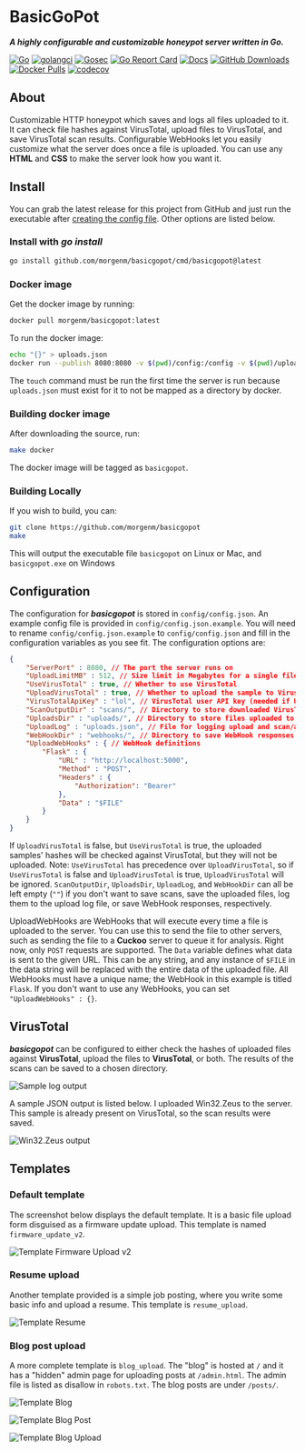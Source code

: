 # BasicGoPot

**_A highly configurable and customizable honeypot server written in Go._**

[![Go](https://github.com/morgenm/basicgopot/actions/workflows/go.yml/badge.svg)](https://github.com/morgenm/basicgopot/actions/workflows/go.yml)
[![golangci](https://github.com/morgenm/basicgopot/actions/workflows/golangci-lint.yml/badge.svg)](https://github.com/morgenm/basicgopot/actions/workflows/golangci-lint.yml)
[![Gosec](https://github.com/morgenm/basicgopot/actions/workflows/gosec.yml/badge.svg)](https://github.com/morgenm/basicgopot/actions/workflows/gosec.yml)
[![Go Report Card](https://goreportcard.com/badge/github.com/morgenm/basicgopot)](https://goreportcard.com/report/github.com/morgenm/basicgopot)
[![Docs](https://pkg.go.dev/badge/github.com/morgenm/basicgopot)](https://pkg.go.dev/github.com/morgenm/basicgopot)
[![GitHub Downloads](https://img.shields.io/github/downloads/morgenm/basicgopot/total)](https://github.com/morgenm/basicgopot/releases)
[![Docker Pulls](https://img.shields.io/docker/pulls/morgenm/basicgopot)](https://hub.docker.com/r/morgenm/basicgopot/)
[![codecov](https://codecov.io/gh/morgenm/basicgopot/branch/main/graph/badge.svg?token=R2LE7BBNJQ)](https://codecov.io/gh/morgenm/basicgopot)

## About
Customizable HTTP honeypot which saves and logs all files uploaded to it. It can check file hashes against VirusTotal, upload files to VirusTotal, and save VirusTotal scan results. Configurable WebHooks let you easily customize what the server does once a file is uploaded. You can use any **HTML** and **CSS** to make the server look how you want it.

## Install

You can grab the latest release for this project from GitHub and just run the executable after [creating the config file](#configuration). Other options are listed below.

### Install with *go install*

```bash
go install github.com/morgenm/basicgopot/cmd/basicgopot@latest
```

### Docker image

Get the docker image by running:
```bash
docker pull morgenm/basicgopot:latest
```

To run the docker image:
```bash
echo "{}" > uploads.json
docker run --publish 8080:8080 -v $(pwd)/config:/config -v $(pwd)/uploads:/uploads-docker:rw -v $(pwd)/scans:/scans -v $(pwd)/uploads.json:/uploads.json basicgopot
```
The `touch` command must be run the first time the server is run because `uploads.json` must exist for it to not be mapped as a directory by docker.

### Building docker image

After downloading the source, run:
```bash
make docker
```
The docker image will be tagged as `basicgopot`.

### Building Locally

If you wish to build, you can: 
```bash
git clone https://github.com/morgenm/basicgopot
make
```
This will output the executable file `basicgopot` on Linux or Mac, and `basicgopot.exe` on Windows

## Configuration
The configuration for **_basicgopot_** is stored in `config/config.json`. An example config file is provided in `config/config.json.example`. You will need to rename `config/config.json.example` to `config/config.json` and fill in the configuration variables as you see fit. The configuration options are:
```json
{
    "ServerPort" : 8080, // The port the server runs on
    "UploadLimitMB" : 512, // Size limit in Megabytes for a single file upload to the server
    "UseVirusTotal" : true, // Whether to use VirusTotal 
    "UploadVirusTotal" : true, // Whether to upload the sample to VirusTotal if it's unique
    "VirusTotalApiKey" : "lol", // VirusTotal user API key (needed if UseVirusTotal is true)
    "ScanOutputDir" : "scans/", // Directory to store downloaded VirusTotal scans in 
    "UploadsDir" : "uploads/", // Directory to store files uploaded to the server
    "UploadLog" : "uploads.json", // File for logging upload and scan/analysis information
    "WebHookDir" : "webhooks/", // Directory to save WebHook responses
    "UploadWebHooks" : { // WebHook definitions
        "Flask" : {
            "URL" : "http://localhost:5000",
            "Method" : "POST",
            "Headers" : {
                "Authorization": "Bearer"
            },
            "Data" : "$FILE"
        }  
    }
}
```

If `UploadVirusTotal` is false, but `UseVirusTotal` is true, the uploaded samples' hashes will be checked against VirusTotal, but they will not be uploaded. Note: `UseVirusTotal` has precedence over `UploadVirusTotal`, so if `UseVirusTotal` is false and `UploadVirusTotal` is true, `UploadVirusTotal` will be ignored. 
`ScanOutputDir`, `UploadsDir`, `UploadLog`, and `WebHookDir` can all be left empty (`""`) if you don't want to save scans, save the uploaded files, log them to the upload log file, or save WebHook responses, respectively.

UploadWebHooks are WebHooks that will execute every time a file is uploaded to the server. You can use this to send the file to other servers, such as sending the file to a **Cuckoo** server to queue it for analysis. Right now, only `POST` requests are supported. The `Data` variable defines what data is sent to the given URL. This can be any string, and any instance of `$FILE` in the data string will be replaced with the entire data of the uploaded file. All WebHooks must have a unique name; the WebHook in this example is titled `Flask`. If you don't want to use any WebHooks, you can set `"UploadWebHooks" : {}`.


## VirusTotal
**_basicgopot_** can be configured to either check the hashes of uploaded files against **VirusTotal**, upload the files to **VirusTotal**, or both. The results of the scans can be saved to a chosen directory.

![Sample log output](https://github.com/morgenm/basicgopot/blob/assets/docs/log.png?raw=true "Sample log output")

A sample JSON output is listed below. I uploaded Win32.Zeus to the server. This sample is already present on VirusTotal, so the scan results were saved.

![Win32.Zeus output](https://github.com/morgenm/basicgopot/blob/assets/docs/win32_zeus.png?raw=true "Win32.Zeus output")

## Templates
### Default template
The screenshot below displays the default template. It is a basic file upload form disguised as a firmware update upload. This template is named `firmware_update_v2`.

![Template Firmware Upload v2](https://github.com/morgenm/basicgopot/blob/assets/docs/template_firmware_upload_v2.png?raw=true "Default template")

### Resume upload
Another template provided is a simple job posting, where you write some basic info and upload a resume. This template is `resume_upload`.

![Template Resume](https://github.com/morgenm/basicgopot/blob/assets/docs/template_resume.png?raw=true "Resume template")

### Blog post upload
A more complete template is `blog_upload`. The "blog" is hosted at `/` and it has a "hidden" admin page for uploading posts at `/admin.html`. The admin file is listed as disallow in `robots.txt`. The blog posts are under `/posts/`. 

![Template Blog](https://github.com/morgenm/basicgopot/blob/assets/docs/template_blog_index.png?raw=true "Blog template")

![Template Blog Post](https://github.com/morgenm/basicgopot/blob/assets/docs/template_blog_post.png?raw=true "Blog post")

![Template Blog Upload](https://github.com/morgenm/basicgopot/blob/assets/docs/template_blog_upload.png?raw=true "Blog admin upload")
